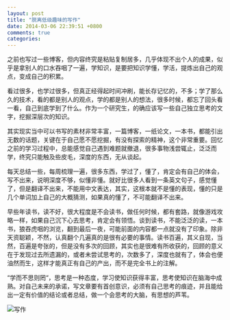 ```yaml
---
layout: post
title: "脱离低级趣味的写作"
date: 2014-03-06 22:39:51 +0800
comments: true
categories: 
---
```


之前也写过一些博客，但内容终究是粘贴复制居多，几乎体现不出个人的成果，似乎是拿别人的口水吞咽了一遍，学知识，是要把知识学懂，学活，提炼出自己的观点，变成自己的积累。

看过很多，也学过很多，但真正经得起时间冲刷，能长存记忆的，不多；学了那么久的技术，看的都是别人的观点，学的都是别人的想法，很多时候，都忘了回头看一看，自己到底学到了什么。作为一个研究生，的确应该写一些自己独立思考的文字，挖掘深层次的知识。

其实现实当中可以书写的素材非常丰富，一篇博客，一纸论文，一本书，都能引出无数的话题，关键在于自己愿不愿挖掘，有没有探索的精神，这个非常重要。回忆之前的学习过程中，总能感觉自己遇到难题就撤退，很多事物浅尝辄止，泛泛而学，终究只能触及些皮毛，深度的东西，无从谈起。

<!-- more -->

每天总结一些，每周梳理一遍，很多东西，学过了，懂了，肯定会有自己的体会，写不出来，说明深度不够，似懂非懂。就好比很多人看到一条英文句子，感觉懂了，但是翻译不出来，不能用中文表达，其实，这根本就不是懂的表现，懂的只是几个单词加上自己的大概猜测，如果真的懂了，不可能翻译不出来。

早些年读书，读不好，很大程度是不会读书，做任何时候，都有套路，就像游戏攻略一样，如果自己沉下心去思考，肯定会有领悟。谈到读书，不能泛泛的读，一本书，狼吞虎咽的浏览，翻到最后一夜，可能前面的内容都一点就没有了印象。除非天资聪颖，不然，认真翻个几遍真的是很有必要的事情。读书百遍，其义自现，当然，百遍是夸张的，但是没有多次的回顾，其实也是很难有所收获的，回顾的意义在于发现过去所遗漏的，或者未尝试思考的，次数多了，深度也就有了，体会也便油然而生，这样才能真正有自己的产出，而不是完全书上的注解。

“学而不思则罔“，思考是一种态度，学习使知识获得丰富，思考使知识在脑海中成熟。对自己未来的承诺，写文章要有首创意识，必须有自己思考的痕迹，并且能给出一定有价值的结论或者总结，做一个会思考的大脑，有思想的芦苇。

![写作](https://dn-iovi.qbox.me/p2228612608.jpg)

